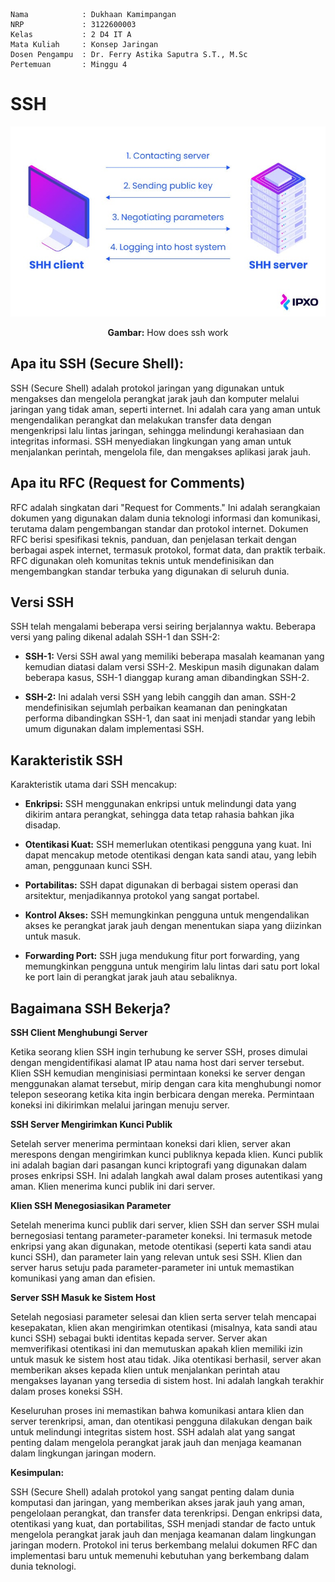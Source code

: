     Nama            : Dukhaan Kamimpangan
    NRP             : 3122600003
    Kelas           : 2 D4 IT A
    Mata Kuliah     : Konsep Jaringan
    Dosen Pengampu  : Dr. Ferry Astika Saputra S.T., M.Sc
    Pertemuan       : Minggu 4

# SSH

<div align="center">
<img src="assets/ssh-work.jpg">
<p><strong>Gambar:</strong> How does ssh work</p>
</div>

## **Apa itu SSH (Secure Shell):**

SSH (Secure Shell) adalah protokol jaringan yang digunakan untuk mengakses dan mengelola perangkat jarak jauh dan komputer melalui jaringan yang tidak aman, seperti internet. Ini adalah cara yang aman untuk mengendalikan perangkat dan melakukan transfer data dengan mengenkripsi lalu lintas jaringan, sehingga melindungi kerahasiaan dan integritas informasi. SSH menyediakan lingkungan yang aman untuk menjalankan perintah, mengelola file, dan mengakses aplikasi jarak jauh.

## **Apa itu RFC (Request for Comments)**

RFC adalah singkatan dari "Request for Comments." Ini adalah serangkaian dokumen yang digunakan dalam dunia teknologi informasi dan komunikasi, terutama dalam pengembangan standar dan protokol internet. Dokumen RFC berisi spesifikasi teknis, panduan, dan penjelasan terkait dengan berbagai aspek internet, termasuk protokol, format data, dan praktik terbaik. RFC digunakan oleh komunitas teknis untuk mendefinisikan dan mengembangkan standar terbuka yang digunakan di seluruh dunia.

## **Versi SSH**

SSH telah mengalami beberapa versi seiring berjalannya waktu. Beberapa versi yang paling dikenal adalah SSH-1 dan SSH-2:

- **SSH-1:** Versi SSH awal yang memiliki beberapa masalah keamanan yang kemudian diatasi dalam versi SSH-2. Meskipun masih digunakan dalam beberapa kasus, SSH-1 dianggap kurang aman dibandingkan SSH-2.

- **SSH-2:** Ini adalah versi SSH yang lebih canggih dan aman. SSH-2 mendefinisikan sejumlah perbaikan keamanan dan peningkatan performa dibandingkan SSH-1, dan saat ini menjadi standar yang lebih umum digunakan dalam implementasi SSH.

## **Karakteristik SSH**

Karakteristik utama dari SSH mencakup:

- **Enkripsi:** SSH menggunakan enkripsi untuk melindungi data yang dikirim antara perangkat, sehingga data tetap rahasia bahkan jika disadap.

- **Otentikasi Kuat:** SSH memerlukan otentikasi pengguna yang kuat. Ini dapat mencakup metode otentikasi dengan kata sandi atau, yang lebih aman, penggunaan kunci SSH.

- **Portabilitas:** SSH dapat digunakan di berbagai sistem operasi dan arsitektur, menjadikannya protokol yang sangat portabel.

- **Kontrol Akses:** SSH memungkinkan pengguna untuk mengendalikan akses ke perangkat jarak jauh dengan menentukan siapa yang diizinkan untuk masuk.

- **Forwarding Port:** SSH juga mendukung fitur port forwarding, yang memungkinkan pengguna untuk mengirim lalu lintas dari satu port lokal ke port lain di perangkat jarak jauh atau sebaliknya.

## Bagaimana SSH Bekerja?

**SSH Client Menghubungi Server**

Ketika seorang klien SSH ingin terhubung ke server SSH, proses dimulai dengan mengidentifikasi alamat IP atau nama host dari server tersebut. Klien SSH kemudian menginisiasi permintaan koneksi ke server dengan menggunakan alamat tersebut, mirip dengan cara kita menghubungi nomor telepon seseorang ketika kita ingin berbicara dengan mereka. Permintaan koneksi ini dikirimkan melalui jaringan menuju server.

**SSH Server Mengirimkan Kunci Publik**

Setelah server menerima permintaan koneksi dari klien, server akan merespons dengan mengirimkan kunci publiknya kepada klien. Kunci publik ini adalah bagian dari pasangan kunci kriptografi yang digunakan dalam proses enkripsi SSH. Ini adalah langkah awal dalam proses autentikasi yang aman. Klien menerima kunci publik ini dari server.

**Klien SSH Menegosiasikan Parameter**

Setelah menerima kunci publik dari server, klien SSH dan server SSH mulai bernegosiasi tentang parameter-parameter koneksi. Ini termasuk metode enkripsi yang akan digunakan, metode otentikasi (seperti kata sandi atau kunci SSH), dan parameter lain yang relevan untuk sesi SSH. Klien dan server harus setuju pada parameter-parameter ini untuk memastikan komunikasi yang aman dan efisien.

**Server SSH Masuk ke Sistem Host**

Setelah negosiasi parameter selesai dan klien serta server telah mencapai kesepakatan, klien akan mengirimkan otentikasi (misalnya, kata sandi atau kunci SSH) sebagai bukti identitas kepada server. Server akan memverifikasi otentikasi ini dan memutuskan apakah klien memiliki izin untuk masuk ke sistem host atau tidak. Jika otentikasi berhasil, server akan memberikan akses kepada klien untuk menjalankan perintah atau mengakses layanan yang tersedia di sistem host. Ini adalah langkah terakhir dalam proses koneksi SSH.

Keseluruhan proses ini memastikan bahwa komunikasi antara klien dan server terenkripsi, aman, dan otentikasi pengguna dilakukan dengan baik untuk melindungi integritas sistem host. SSH adalah alat yang sangat penting dalam mengelola perangkat jarak jauh dan menjaga keamanan dalam lingkungan jaringan modern.

**Kesimpulan:**

SSH (Secure Shell) adalah protokol yang sangat penting dalam dunia komputasi dan jaringan, yang memberikan akses jarak jauh yang aman, pengelolaan perangkat, dan transfer data terenkripsi. Dengan enkripsi data, otentikasi yang kuat, dan portabilitas, SSH menjadi standar de facto untuk mengelola perangkat jarak jauh dan menjaga keamanan dalam lingkungan jaringan modern. Protokol ini terus berkembang melalui dokumen RFC dan implementasi baru untuk memenuhi kebutuhan yang berkembang dalam dunia teknologi.
